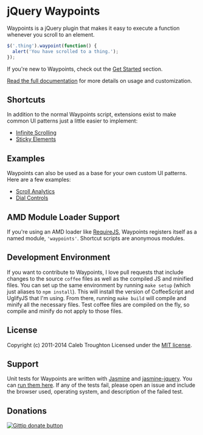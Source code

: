 # jQuery Waypoints

Waypoints is a jQuery plugin that makes it easy to execute a function whenever you scroll to an element.

```js
$('.thing').waypoint(function() {
  alert('You have scrolled to a thing.');
});
```
If you're new to Waypoints, check out the [Get Started](http://imakewebthings.github.com/jquery-waypoints/#get-started) section.

[Read the full documentation](http://imakewebthings.github.com/jquery-waypoints/#docs) for more details on usage and customization.

## Shortcuts

In addition to the normal Waypoints script, extensions exist to make common UI patterns just a little easier to implement:

- [Infinite Scrolling](http://imakewebthings.github.com/jquery-waypoints/shortcuts/infinite-scroll)
- [Sticky Elements](http://imakewebthings.github.com/jquery-waypoints/shortcuts/sticky-elements)

## Examples

Waypoints can also be used as a base for your own custom UI patterns. Here are a few examples:

- [Scroll Analytics](http://imakewebthings.github.com/jquery-waypoints/examples/scroll-analytics)
- [Dial Controls](http://imakewebthings.github.com/jquery-waypoints/examples/dial-controls)

## AMD Module Loader Support

If you're using an AMD loader like [RequireJS](http://requirejs.org/), Waypoints registers itself as a named module, `'waypoints'`. Shortcut scripts are anonymous modules.

## Development Environment

If you want to contribute to Waypoints, I love pull requests that include changes to the source `coffee` files as well as the compiled JS and minified files. You can set up the same environment by running `make setup` (which just aliases to `npm install`). This will install the version of CoffeeScript and UglifyJS that I'm using. From there, running `make build` will compile and minify all the necessary files. Test coffee files are compiled on the fly, so compile and minify do not apply to those files.

## License

Copyright (c) 2011-2014 Caleb Troughton
Licensed under the [MIT license](https://github.com/imakewebthings/jquery-waypoints/blob/master/licenses.txt).

## Support

Unit tests for Waypoints are written with [Jasmine](http://pivotal.github.com/jasmine/) and [jasmine-jquery](https://github.com/velesin/jasmine-jquery).  You can [run them here](http://imakewebthings.github.com/jquery-waypoints/test/). If any of the tests fail, please open an issue and include the browser used, operating system, and description of the failed test.

## Donations

[![Gittip donate button](http://img.shields.io/gittip/imakewebthings.png)](https://www.gittip.com/imakewebthings/ "Donate weekly to this project using Gittip")
